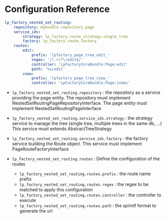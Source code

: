 Configuration Reference
=======================

``` yml
lp_factory_nested_set_routing:
    repository: mybundle.repository.page
    service_ids:
        strategy: lp_factory.route_strategy.single_tree
        factory: lp_factory.route_factory
    routes:
        edit:
            prefix: 'lpfactory_page_tree_edit_'
            regex: '/(.+)?\/edit$/'
            controller: 'LpFactoryCoreBundle:Page:edit'
            path: '%s/edit'
        view:
            prefix: 'lpfactory_page_tree_view_'
            controller: 'LpFactoryCoreBundle:Page:index'
```

* `lp_factory_nested_set_routing.repository` : the repository as a service providing the page entity. 
The repository must implement NestedSetRoutingPageRepositoryInterface.
The page entity must implement NestedSetRoutingPageInterface
* `lp_factory_nested_set_routing.service_ids.strategy` : the strategy service to manage the tree 
(single tree, multiple trees in the same db, ...)
This service must extends AbstractTreeStrategy 
* `lp_factory_nested_set_routing.service_ids.factory` : the factory service building the Route object.
This service must implement PageRouteFactoryInterface

* `lp_factory_nested_set_routing.routes` : Define the configuration of the routes
    * `lp_factory_nested_set_routing.routes.prefix` : the route name prefix
    * `lp_factory_nested_set_routing.routes.regex` : the regex to be matched to apply this configuration
    * `lp_factory_nested_set_routing.routes.controller` : the controller to execute
    * `lp_factory_nested_set_routing.routes.path` : the sprintf format to generate the url

